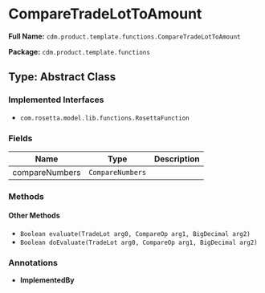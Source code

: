 # CompareTradeLotToAmount

**Full Name:** `cdm.product.template.functions.CompareTradeLotToAmount`

**Package:** `cdm.product.template.functions`

## Type: Abstract Class

### Implemented Interfaces

- `com.rosetta.model.lib.functions.RosettaFunction`

### Fields

| Name | Type | Description |
|------|------|-------------|
| compareNumbers | `CompareNumbers` |  |

### Methods

#### Other Methods

- `Boolean evaluate(TradeLot arg0, CompareOp arg1, BigDecimal arg2)`
- `Boolean doEvaluate(TradeLot arg0, CompareOp arg1, BigDecimal arg2)`

### Annotations

- **ImplementedBy**

